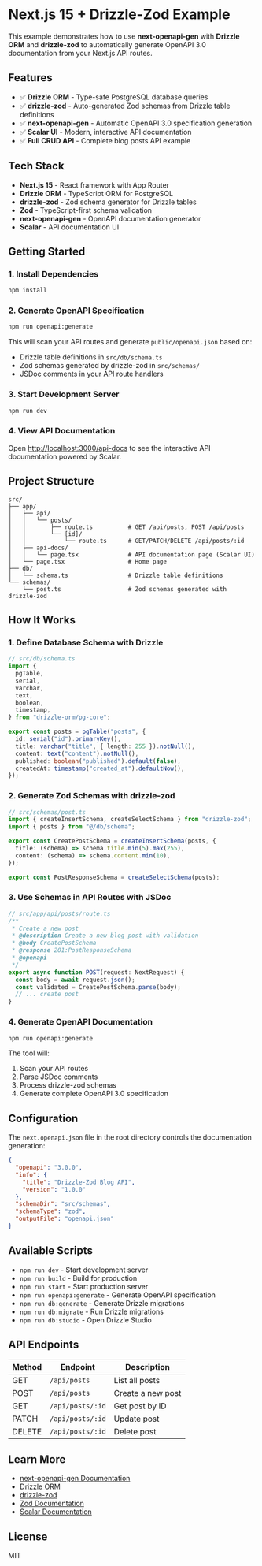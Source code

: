 # Next.js 15 + Drizzle-Zod Example

This example demonstrates how to use **next-openapi-gen** with **Drizzle ORM** and **drizzle-zod** to automatically generate OpenAPI 3.0 documentation from your Next.js API routes.

## Features

- ✅ **Drizzle ORM** - Type-safe PostgreSQL database queries
- ✅ **drizzle-zod** - Auto-generated Zod schemas from Drizzle table definitions
- ✅ **next-openapi-gen** - Automatic OpenAPI 3.0 specification generation
- ✅ **Scalar UI** - Modern, interactive API documentation
- ✅ **Full CRUD API** - Complete blog posts API example

## Tech Stack

- **Next.js 15** - React framework with App Router
- **Drizzle ORM** - TypeScript ORM for PostgreSQL
- **drizzle-zod** - Zod schema generator for Drizzle tables
- **Zod** - TypeScript-first schema validation
- **next-openapi-gen** - OpenAPI documentation generator
- **Scalar** - API documentation UI

## Getting Started

### 1. Install Dependencies

```bash
npm install
```

### 2. Generate OpenAPI Specification

```bash
npm run openapi:generate
```

This will scan your API routes and generate `public/openapi.json` based on:

- Drizzle table definitions in `src/db/schema.ts`
- Zod schemas generated by drizzle-zod in `src/schemas/`
- JSDoc comments in your API route handlers

### 3. Start Development Server

```bash
npm run dev
```

### 4. View API Documentation

Open [http://localhost:3000/api-docs](http://localhost:3000/api-docs) to see the interactive API documentation powered by Scalar.

## Project Structure

```
src/
├── app/
│   ├── api/
│   │   └── posts/
│   │       ├── route.ts          # GET /api/posts, POST /api/posts
│   │       └── [id]/
│   │           └── route.ts      # GET/PATCH/DELETE /api/posts/:id
│   ├── api-docs/
│   │   └── page.tsx              # API documentation page (Scalar UI)
│   └── page.tsx                  # Home page
├── db/
│   └── schema.ts                 # Drizzle table definitions
└── schemas/
    └── post.ts                   # Zod schemas generated with drizzle-zod
```

## How It Works

### 1. Define Database Schema with Drizzle

```typescript
// src/db/schema.ts
import {
  pgTable,
  serial,
  varchar,
  text,
  boolean,
  timestamp,
} from "drizzle-orm/pg-core";

export const posts = pgTable("posts", {
  id: serial("id").primaryKey(),
  title: varchar("title", { length: 255 }).notNull(),
  content: text("content").notNull(),
  published: boolean("published").default(false),
  createdAt: timestamp("created_at").defaultNow(),
});
```

### 2. Generate Zod Schemas with drizzle-zod

```typescript
// src/schemas/post.ts
import { createInsertSchema, createSelectSchema } from "drizzle-zod";
import { posts } from "@/db/schema";

export const CreatePostSchema = createInsertSchema(posts, {
  title: (schema) => schema.title.min(5).max(255),
  content: (schema) => schema.content.min(10),
});

export const PostResponseSchema = createSelectSchema(posts);
```

### 3. Use Schemas in API Routes with JSDoc

```typescript
// src/app/api/posts/route.ts
/**
 * Create a new post
 * @description Create a new blog post with validation
 * @body CreatePostSchema
 * @response 201:PostResponseSchema
 * @openapi
 */
export async function POST(request: NextRequest) {
  const body = await request.json();
  const validated = CreatePostSchema.parse(body);
  // ... create post
}
```

### 4. Generate OpenAPI Documentation

```bash
npm run openapi:generate
```

The tool will:

1. Scan your API routes
2. Parse JSDoc comments
3. Process drizzle-zod schemas
4. Generate complete OpenAPI 3.0 specification

## Configuration

The `next.openapi.json` file in the root directory controls the documentation generation:

```json
{
  "openapi": "3.0.0",
  "info": {
    "title": "Drizzle-Zod Blog API",
    "version": "1.0.0"
  },
  "schemaDir": "src/schemas",
  "schemaType": "zod",
  "outputFile": "openapi.json"
}
```

## Available Scripts

- `npm run dev` - Start development server
- `npm run build` - Build for production
- `npm run start` - Start production server
- `npm run openapi:generate` - Generate OpenAPI specification
- `npm run db:generate` - Generate Drizzle migrations
- `npm run db:migrate` - Run Drizzle migrations
- `npm run db:studio` - Open Drizzle Studio

## API Endpoints

| Method | Endpoint         | Description       |
| ------ | ---------------- | ----------------- |
| GET    | `/api/posts`     | List all posts    |
| POST   | `/api/posts`     | Create a new post |
| GET    | `/api/posts/:id` | Get post by ID    |
| PATCH  | `/api/posts/:id` | Update post       |
| DELETE | `/api/posts/:id` | Delete post       |

## Learn More

- [next-openapi-gen Documentation](https://github.com/tazo90/next-openapi-gen)
- [Drizzle ORM](https://orm.drizzle.team/)
- [drizzle-zod](https://orm.drizzle.team/docs/zod)
- [Zod Documentation](https://zod.dev/)
- [Scalar Documentation](https://docs.scalar.com/)

## License

MIT
